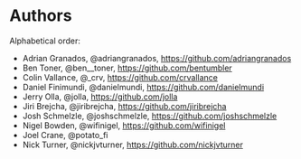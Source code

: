 # Authors

Alphabetical order:

* Adrian Granados, @adriangranados, <https://github.com/adriangranados>
* Ben Toner, @ben__toner, <https://github.com/bentumbler>
* Colin Vallance, @_crv, <https://github.com/crvallance>
* Daniel Finimundi, @danielmundi, <https://github.com/danielmundi>
* Jerry Olla, @jolla, <https://github.com/jolla>
* Jiri Brejcha, @jiribrejcha, <https://github.com/jiribrejcha>
* Josh Schmelzle, @joshschmelzle, <https://github.com/joshschmelzle>
* Nigel Bowden, @wifinigel, <https://github.com/wifinigel>
* Joel Crane, @potato_fi
* Nick Turner, @nickjvturner, <https://github.com/nickjvturner>
